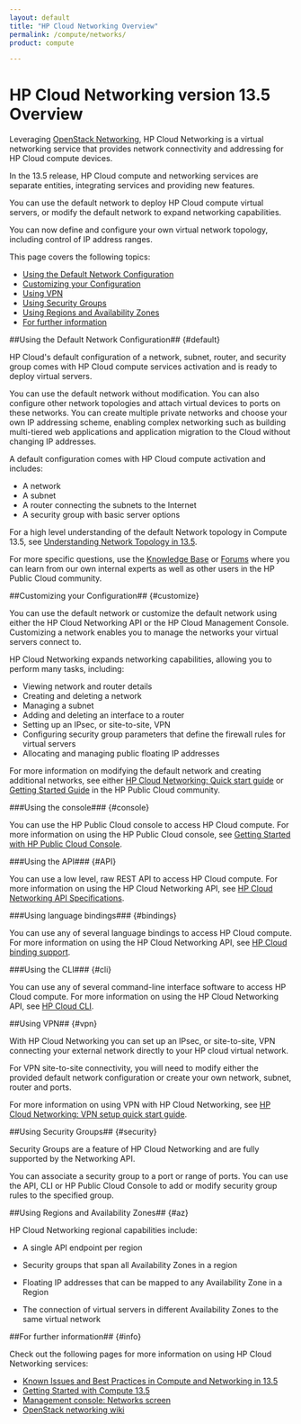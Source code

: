 ```yaml
---
layout: default
title: "HP Cloud Networking Overview"
permalink: /compute/networks/
product: compute

---
```

# HP Cloud Networking version 13.5 Overview #

<!-- modeled after HP Cloud version 13.5 overview; text from networking guide (compute.network-guide.md) -->

Leveraging [OpenStack Networking](http://www.openstack.org/software/openstack-networking/), HP Cloud Networking is a virtual networking service that provides network connectivity and addressing for HP Cloud compute devices. 

In the 13.5 release, HP Cloud compute and networking services are separate entities, integrating services and providing new features. 

You can use the default network to deploy HP Cloud compute virtual servers, or modify the default network to expand networking capabilities.

You can now define and configure your own virtual network topology, including control of IP address ranges.

This page covers the following topics:

* [Using the Default Network Configuration](#Overview)
* [Customizing your Configuration](#customize)
* [Using VPN](#vpn)
* [Using Security Groups](#security)
* [Using Regions and Availability Zones](#az)
* [For further information](#info)

##Using the Default Network Configuration## {#default}

HP Cloud's default configuration of a network, subnet, router, and security group comes with HP Cloud compute services activation and is ready to deploy virtual servers.

You can use the default network without modification. You can also configure other network topologies and attach virtual devices to ports on these networks. You can create multiple private networks and choose your own IP addressing scheme, enabling complex networking such as building multi-tiered web applications and application migration to the Cloud without changing IP addresses.

A default configuration comes with HP Cloud compute activation and includes:

* A network 
* A subnet
* A router connecting the subnets to the Internet
* A security group with basic server options

For a high level understanding of the default Network topology in Compute 13.5, see [Understanding Network Topology in 13.5](https://community.hpcloud.com/article/understanding-network-topology-135). 

For more specific questions, use the [Knowledge Base](https://community.hpcloud.com/search/knowledge/network	) or [Forums](https://community.hpcloud.com/search/forum/network) where you can learn from our own internal experts as well as other users in the HP Public Cloud community.

##Customizing your Configuration## {#customize}

You can use the default network or customize the default network using either the HP Cloud Networking API or the HP Cloud Management Console. Customizing a network enables you to manage the networks your virtual servers connect to.

HP Cloud Networking expands networking capabilities, allowing you to perform many tasks, including:

- Viewing network and router details
- Creating and deleting a network
- Managing a subnet
- Adding and deleting an interface to a router
- Setting up an IPsec, or site-to-site, VPN
- Configuring security group parameters that define the firewall rules for virtual servers
- Allocating and managing public floating IP addresses


For more information on modifying the default network and creating additional networks, see either [HP Cloud Networking: Quick start guide](/compute/network-quick-start/) or [Getting Started Guide](https://community.hpcloud.com/article/getting-started-guide) in the HP Public Cloud community.

###Using the console### {#console}

You can use the HP Public Cloud console to access HP Cloud compute. For more information on using the HP Public Cloud console, see [Getting Started with HP Public Cloud Console](http://docs.hpcloud.com/hpcloudconsole).


###Using the API### {#API}
 
You can use a low level, raw REST API to access HP Cloud compute. For more information on using the HP Cloud Networking API, see [HP Cloud Networking API Specifications](https://docs.hpcloud.com/api/v13/networking).


###Using language bindings### {#bindings}

You can use any of several language bindings to access HP Cloud compute. For more information on using the HP Cloud Networking API, see [HP Cloud binding support](http://docs.hpcloud.com/bindings/).

###Using the CLI### {#cli}

You can use any of several command-line interface software to access HP Cloud compute. For more information on using the HP Cloud Networking API, see [HP Cloud CLI](http://docs.hpcloud.com/cli/).

##Using VPN## {#vpn}

With HP Cloud Networking you can set up an IPsec, or site-to-site, VPN connecting your external network directly to your HP cloud virtual network.

For VPN site-to-site connectivity, you will need to modify either the provided default network configuration or create your own network, subnet, router and ports.

For more information on using VPN with HP Cloud Networking, see [HP Cloud Networking: VPN setup quick start guide](http://docs.hpcloud.com/compute/vpn-quickstart).

##Using Security Groups## {#security}

Security Groups are a feature of HP Cloud Networking and are fully supported by the Networking API. 

You can associate a security group to a port or range of ports. You can use the API, CLI or HP Public Cloud Console to add or modify security group rules to the specified group.

##Using Regions and Availability Zones## {#az}

HP Cloud Networking regional capabilities include: 

* A single API endpoint per region

* Security groups that span all Availability Zones in a region

* Floating IP addresses that can be mapped to any Availability Zone in a Region

* The connection of virtual servers in different Availability Zones to the same virtual network


##For further information## {#info} 

Check out the following pages for more information on using HP Cloud Networking services:

- [Known Issues and Best Practices in Compute and Networking in 13.5](https://community.hpcloud.com/article/known-issues-and-best-practices-compute-and-networking-135)
- [Getting Started with Compute 13.5](https://community.hpcloud.com/article/getting-started-compute-135)
- [Management console: Networks screen](http://docs.hpcloud.com/mc/compute/networks/)
- [OpenStack networking wiki](https://wiki.openstack.org/wiki/Quantum)